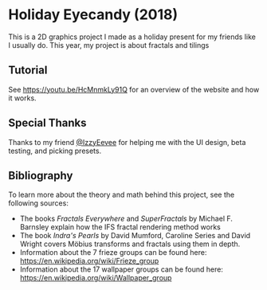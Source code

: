 # Holiday Eyecandy (2018)

This is a 2D graphics project I made as a holiday present for my friends like
I usually do. This year, my project is about fractals and tilings

## Tutorial

See https://youtu.be/HcMnmkLy91Q for an overview of the website and how
it works.

## Special Thanks

Thanks to my friend [@IzzyEevee](https://github.com/IzzyEevee) for helping me
with the UI design, beta testing, and picking presets.

## Bibliography

To learn more about the theory and math behind this project, see the following
sources:

* The books *Fractals Everywhere* and *SuperFractals* by Michael F. Barnsley
    explain how the IFS fractal rendering method works
* The book *Indra's Pearls* by David Mumford, Caroline Series and David Wright
    covers Möbius transforms and fractals using them in depth.
* Information about the 7 frieze groups can be found here:
    https://en.wikipedia.org/wiki/Frieze_group
* Information about the 17 wallpaper groups can be found here:
    https://en.wikipedia.org/wiki/Wallpaper_group
